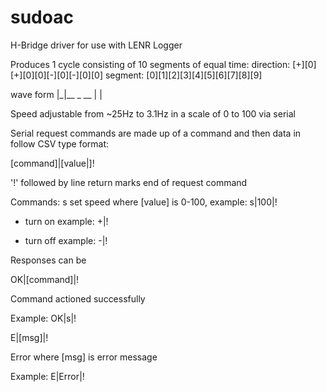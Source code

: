 # sudoac
H-Bridge driver for use with LENR Logger

Produces 1 cycle consisting of 10 segments of equal time:
direction:   [+][0][+][0][0][-][0][-][0][0]
segment:     [0][1][2][3][4][5][6][7][8][9]
  
  wave form  |_|__ _ __
                  | |


Speed adjustable from ~25Hz to 3.1Hz in a scale of 0 to 100 via serial

Serial request commands are made up of a command and then data in follow CSV type format:

[command]|[value|]!

'!' followed by line return marks end of request command

Commands:
s   set speed where [value] is 0-100,
    example:  s|100|!

+   turn on
    example: +|!

-   turn off
    example: -|!

Responses can be

OK|[command]|!

Command actioned successfully

Example: OK|s|!

E|[msg]|!

Error where [msg] is error message

Example: E|Error|!

